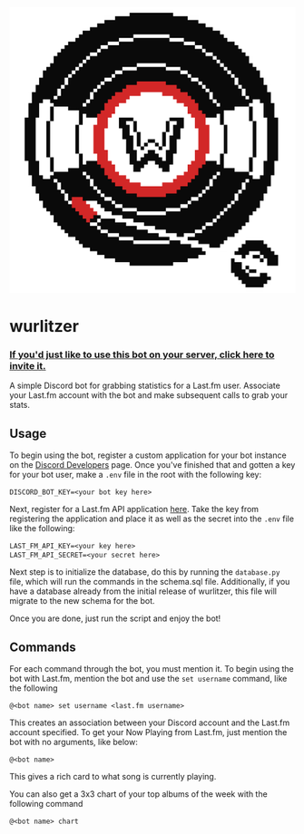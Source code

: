 ![wurlitzer icon](images/icon.png)

# wurlitzer

### [If you'd just like to use this bot on your server, click here to invite it.](https://discordapp.com/oauth2/authorize?client_id=521880776740962316&scope=bot&permissions=52224)

A simple Discord bot for grabbing statistics for a Last.fm user.
Associate your Last.fm account with the bot and make subsequent calls to grab your stats.

## Usage

To begin using the bot, register a custom application for your bot instance on the [Discord Developers](https://discordapp.com/developers/applications/) page.
Once you've finished that and gotten a key for your bot user, make a `.env` file in the root with the following key:

    DISCORD_BOT_KEY=<your bot key here>

Next, register for a Last.fm API application [here](https://www.last.fm/api).
Take the key from registering the application and place it as well as the secret into the `.env` file like the following:

    LAST_FM_API_KEY=<your key here>
    LAST_FM_API_SECRET=<your secret here>

Next step is to initialize the database, do this by running the `database.py` file, which will run the commands in the schema.sql file.
Additionally, if you have a database already from the initial release of wurlitzer, this file will migrate to the new schema for the bot.

Once you are done, just run the script and enjoy the bot!

## Commands

For each command through the bot, you must mention it.
To begin using the bot with Last.fm, mention the bot and use the `set username` command, like the following

    @<bot name> set username <last.fm username>

This creates an association between your Discord account and the Last.fm account specified.
To get your Now Playing from Last.fm, just mention the bot with no arguments, like below:

    @<bot name>

This gives a rich card to what song is currently playing.

You can also get a 3x3 chart of your top albums of the week with the following command

    @<bot name> chart
